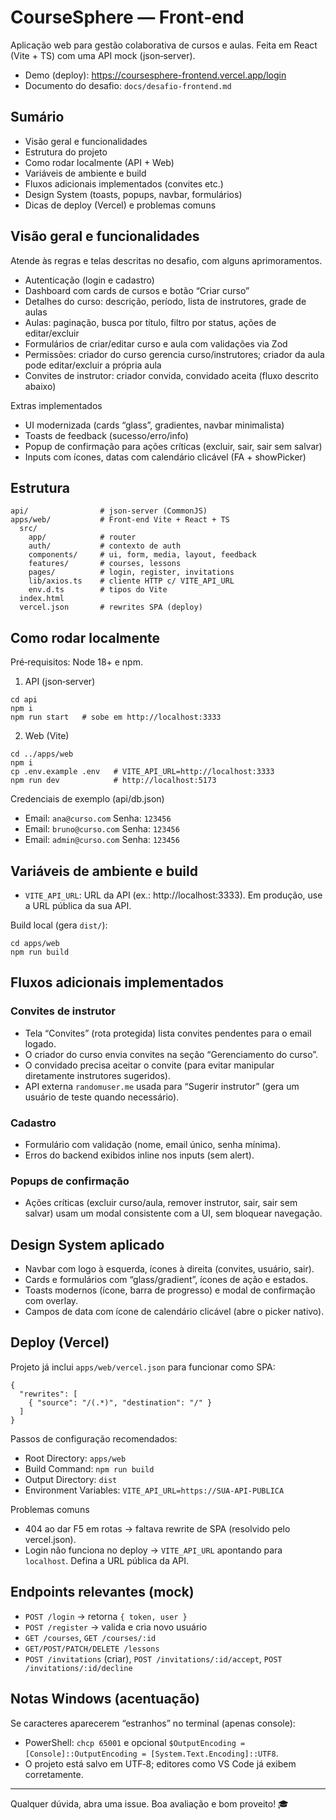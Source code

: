 # CourseSphere — Front‑end

Aplicação web para gestão colaborativa de cursos e aulas. Feita em React (Vite + TS) com uma API mock (json‑server).

- Demo (deploy): https://coursesphere-frontend.vercel.app/login
- Documento do desafio: `docs/desafio-frontend.md`

## Sumário
- Visão geral e funcionalidades
- Estrutura do projeto
- Como rodar localmente (API + Web)
- Variáveis de ambiente e build
- Fluxos adicionais implementados (convites etc.)
- Design System (toasts, popups, navbar, formulários)
- Dicas de deploy (Vercel) e problemas comuns

## Visão geral e funcionalidades
Atende às regras e telas descritas no desafio, com alguns aprimoramentos.

- Autenticação (login e cadastro)
- Dashboard com cards de cursos e botão “Criar curso”
- Detalhes do curso: descrição, período, lista de instrutores, grade de aulas
- Aulas: paginação, busca por título, filtro por status, ações de editar/excluir
- Formulários de criar/editar curso e aula com validações via Zod
- Permissões: criador do curso gerencia curso/instrutores; criador da aula pode editar/excluir a própria aula
- Convites de instrutor: criador convida, convidado aceita (fluxo descrito abaixo)

Extras implementados
- UI modernizada (cards “glass”, gradientes, navbar minimalista)
- Toasts de feedback (sucesso/erro/info)
- Popup de confirmação para ações críticas (excluir, sair, sair sem salvar)
- Inputs com ícones, datas com calendário clicável (FA + showPicker)

## Estrutura

```
api/                # json-server (CommonJS)
apps/web/           # Front-end Vite + React + TS
  src/
    app/            # router
    auth/           # contexto de auth
    components/     # ui, form, media, layout, feedback
    features/       # courses, lessons
    pages/          # login, register, invitations
    lib/axios.ts    # cliente HTTP c/ VITE_API_URL
    env.d.ts        # tipos do Vite
  index.html
  vercel.json       # rewrites SPA (deploy)
```

## Como rodar localmente
Pré‑requisitos: Node 18+ e npm.

1) API (json‑server)
```
cd api
npm i
npm run start   # sobe em http://localhost:3333
```

2) Web (Vite)
```
cd ../apps/web
npm i
cp .env.example .env   # VITE_API_URL=http://localhost:3333
npm run dev            # http://localhost:5173
```

Credenciais de exemplo (api/db.json)
- Email: `ana@curso.com`  Senha: `123456`
- Email: `bruno@curso.com`  Senha: `123456`
- Email: `admin@curso.com`  Senha: `123456`

## Variáveis de ambiente e build

- `VITE_API_URL`: URL da API (ex.: http://localhost:3333). Em produção, use a URL pública da sua API.

Build local (gera `dist/`):
```
cd apps/web
npm run build
```

## Fluxos adicionais implementados

### Convites de instrutor
- Tela “Convites” (rota protegida) lista convites pendentes para o email logado.
- O criador do curso envia convites na seção “Gerenciamento do curso”.
- O convidado precisa aceitar o convite (para evitar manipular diretamente instrutores sugeridos).
- API externa `randomuser.me` usada para “Sugerir instrutor” (gera um usuário de teste quando necessário).

### Cadastro
- Formulário com validação (nome, email único, senha mínima).
- Erros do backend exibidos inline nos inputs (sem alert).

### Popups de confirmação
- Ações críticas (excluir curso/aula, remover instrutor, sair, sair sem salvar) usam um modal consistente com a UI, sem bloquear navegação.

## Design System aplicado
- Navbar com logo à esquerda, ícones à direita (convites, usuário, sair).
- Cards e formulários com “glass/gradient”, ícones de ação e estados.
- Toasts modernos (ícone, barra de progresso) e modal de confirmação com overlay.
- Campos de data com ícone de calendário clicável (abre o picker nativo).

## Deploy (Vercel)

Projeto já inclui `apps/web/vercel.json` para funcionar como SPA:

```
{
  "rewrites": [
    { "source": "/(.*)", "destination": "/" }
  ]
}
```

Passos de configuração recomendados:
- Root Directory: `apps/web`
- Build Command: `npm run build`
- Output Directory: `dist`
- Environment Variables: `VITE_API_URL=https://SUA-API-PUBLICA`

Problemas comuns
- 404 ao dar F5 em rotas → faltava rewrite de SPA (resolvido pelo vercel.json).
- Login não funciona no deploy → `VITE_API_URL` apontando para `localhost`. Defina a URL pública da API.

## Endpoints relevantes (mock)
- `POST /login` → retorna `{ token, user }`
- `POST /register` → valida e cria novo usuário
- `GET /courses`, `GET /courses/:id`
- `GET/POST/PATCH/DELETE /lessons`
- `POST /invitations` (criar), `POST /invitations/:id/accept`, `POST /invitations/:id/decline`

## Notas Windows (acentuação)
Se caracteres aparecerem “estranhos” no terminal (apenas console):
- PowerShell: `chcp 65001` e opcional `$OutputEncoding = [Console]::OutputEncoding = [System.Text.Encoding]::UTF8`.
- O projeto está salvo em UTF‑8; editores como VS Code já exibem corretamente.

---

Qualquer dúvida, abra uma issue. Boa avaliação e bom proveito! 🎓
